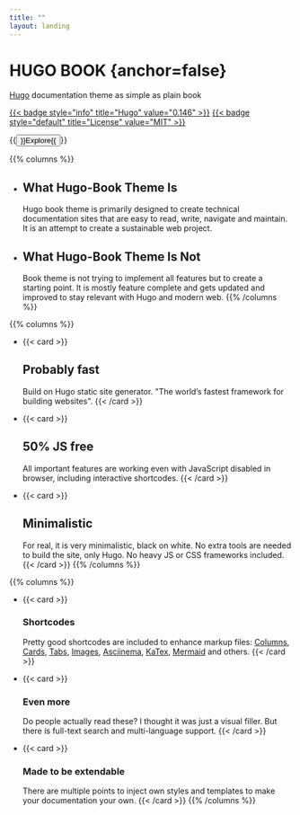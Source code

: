 ```yaml
---
title: ""
layout: landing
---
```


<div class="book-hero">

# HUGO BOOK {anchor=false}
[Hugo](https://gohugo.io) documentation theme as simple as plain book

[{{< badge style="info" title="Hugo" value="0.146" >}}](https://github.com/gohugoio/hugo/releases/tag/v0.146.7)
[{{< badge style="default" title="License" value="MIT" >}}](https://github.com/alex-shpak/hugo-book/blob/main/LICENSE)

{{<button href="/docs/example">}}Explore{{</button>}}

</div>

{{% columns %}}
- ## What Hugo-Book Theme Is
  Hugo book theme is primarily designed to create technical documentation sites that are easy to read, write, navigate and maintain. It is an attempt to create a sustainable web project.

- ## What Hugo-Book Theme Is Not
  Book theme is not trying to implement all features but to create a starting point. It is mostly feature complete and gets updated and improved to stay relevant with Hugo and modern web.
{{% /columns %}}


{{% columns %}}
- {{< card >}}
  ## Probably fast
  Build on Hugo static site generator. "The world’s fastest framework for building websites".
  {{< /card >}}

- {{< card >}}
  ## 50% JS free
  All important features are working even with JavaScript disabled in browser, including interactive shortcodes.
  {{< /card >}}

- {{< card >}}
  ## Minimalistic
  For real, it is very minimalistic, black on white. No extra tools are needed to build the site, only Hugo. No heavy JS or CSS frameworks included.
  {{< /card >}}
{{% /columns %}}

{{% columns %}}
- {{< card >}}
  ### Shortcodes
  Pretty good shortcodes are included to enhance markup files:
  [Columns](/docs/shortcodes/columns/),
  [Cards](/docs/shortcodes/experimental/cards/),
  [Tabs](/docs/shortcodes/tabs/),
  [Images](/docs/shortcodes/experimental/images/),
  [Asciinema](/docs/shortcodes/experimental/asciinema/),
  [KaTex](/docs/shortcodes/katex/),
  [Mermaid](/docs/shortcodes/mermaid/) and others.
  {{< /card >}}

- {{< card >}}
  ### Even more
  Do people actually read these? I thought it was just a visual filler. But there is full-text search and multi-language support.
  {{< /card >}}

- {{< card >}}
  ### Made to be extendable
  There are multiple points to inject own styles and templates to make your documentation your own.
  {{< /card >}}
{{% /columns %}}
